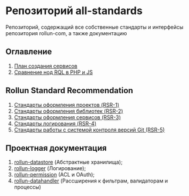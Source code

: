 # Репозиторий all-standards
Репозиторий, содержащий все собственные стандарты и интерфейсы репозитория
rollun-com, а также документацию

## Оглавление
1. [План создания сервисов](./docs/SERVICE_INSTALLATION_TO_VM.md)
2. [Сравнение нод RQL в PHP и JS](./docs/PHP_AND_JS_NODES.md)

## Rollun Standard Recommendation

1. [Стандарты оформления проектов (RSR-1)](./docs/rsr/RSR_1.md)
2. [Стандарты оформления библиотек (RSR-2)](./docs/rsr/RSR_2.md)
3. [Стандарты оформления сервисов (RSR-3)](./docs/rsr/RSR_3.md)
4. [Стандарты логирования (RSR-4)](./docs/rsr/RSR_4.md)
5. [Стандарты работы с системой контроля версий Git (RSR-5)](./docs/rsr/RSR_5.md)

## Проектная документация

1. [rollun-datastore](https://github.com/rollun-com/rollun-datastore/blob/6.0.0/docs/index.md) (Абстрактные хранилища);
2. [rollun-logger](https://github.com/rollun-com/rollun-logger/blob/4.2.1/docs/index.md) (Логирование);
3. [rollun-permission](https://github.com/rollun-com/rollun-permission/blob/4.0.3/docs/index.md) (ACL и OAuth);
4. [rollun-datahandler](https://github.com/rollun-com/rollun-datahandler/blob/master/docs/index.md) (Рассширения к 
фильтрам, валидаторам и процессы)
